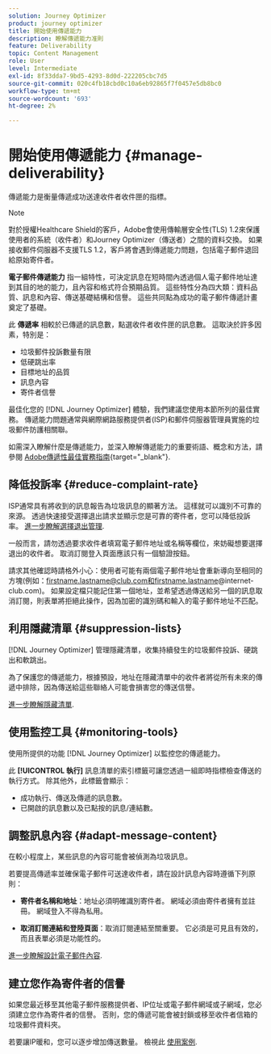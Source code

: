 ```yaml
---
solution: Journey Optimizer
product: journey optimizer
title: 開始使用傳遞能力
description: 瞭解傳遞能力准則
feature: Deliverability
topic: Content Management
role: User
level: Intermediate
exl-id: 8f33dda7-9bd5-4293-8d0d-222205cbc7d5
source-git-commit: 020c4fb18cbd0c10a6eb92865f7f0457e5db8bc0
workflow-type: tm+mt
source-wordcount: '693'
ht-degree: 2%

---
```


# 開始使用傳遞能力 {#manage-deliverability}

傳遞能力是衡量傳遞成功送達收件者收件匣的指標。

>[!NOTE]
>
>對於授權Healthcare Shield的客戶，Adobe會使用傳輸層安全性(TLS) 1.2來保護使用者的系統（收件者）和Journey Optimizer（傳送者）之間的資料交換。 如果接收郵件伺服器不支援TLS 1.2，客戶將會遇到傳遞能力問題，包括電子郵件退回給原始寄件者。

**電子郵件傳遞能力** 指一組特性，可決定訊息在短時間內透過個人電子郵件地址達到其目的地的能力，且內容和格式符合預期品質。 這些特性分為四大類：資料品質、訊息和內容、傳送基礎結構和信譽。 這些共同點為成功的電子郵件傳遞計畫奠定了基礎。

此 **傳遞率** 相較於已傳遞的訊息數，點選收件者收件匣的訊息數。 這取決於許多因素，特別是：

* 垃圾郵件投訴數量有限
* 低硬跳出率
* 目標地址的品質
* 訊息內容
* 寄件者信譽

最佳化您的 [!DNL Journey Optimizer] 體驗，我們建議您使用本節所列的最佳實務。 傳遞能力問題通常與網際網路服務提供者(ISP)和郵件伺服器管理員實施的垃圾郵件防護相關聯。

如需深入瞭解什麼是傳遞能力，並深入瞭解傳遞能力的重要術語、概念和方法，請參閱 [Adobe傳遞性最佳實務指南](https://experienceleague.adobe.com/docs/deliverability-learn/deliverability-best-practice-guide/introduction.html?lang=zh-Hant){target="_blank"}.

## 降低投訴率 {#reduce-complaint-rate}

ISP通常具有將收到的訊息報告為垃圾訊息的顯著方法。 這樣就可以識別不可靠的來源。 透過快速接受選擇退出請求並顯示您是可靠的寄件者，您可以降低投訴率。 [進一步瞭解選擇退出管理](../privacy/opt-out.md#opt-out-management).

一般而言，請勿透過要求收件者填寫電子郵件地址或名稱等欄位，來妨礙想要選擇退出的收件者。 取消訂閱登入頁面應該只有一個驗證按鈕。

請求其他確認時請格外小心：使用者可能有兩個電子郵件地址會重新導向至相同的方塊(例如：firstname.lastname@club.com和firstname.lastname@internet-club.com)。 如果設定檔只能記住第一個地址，並希望透過傳送給另一個的訊息取消訂閱，則表單將拒絕此操作，因為加密的識別碼和輸入的電子郵件地址不匹配。

## 利用隱藏清單 {#suppression-lists}

[!DNL Journey Optimizer] 管理隱藏清單，收集持續發生的垃圾郵件投訴、硬跳出和軟跳出。

為了保護您的傳遞能力，根據預設，地址在隱藏清單中的收件者將從所有未來的傳遞中排除，因為傳送給這些聯絡人可能會損害您的傳送信譽。

[進一步瞭解隱藏清單](suppression-list.md).

## 使用監控工具 {#monitoring-tools}

使用所提供的功能 [!DNL Journey Optimizer] 以監控您的傳遞能力。

此 **[!UICONTROL 執行]** 訊息清單的索引標籤可讓您透過一組即時指標檢查傳送的執行方式。 除其他外，此標籤會顯示：
* 成功執行、傳送及傳遞的訊息數。
* 已開啟的訊息數以及已點按的訊息/連結數。

## 調整訊息內容 {#adapt-message-content}

在較小程度上，某些訊息的內容可能會被偵測為垃圾訊息。

若要提高傳遞率並確保電子郵件可送達收件者，請在設計訊息內容時遵循下列原則：

* **寄件者名稱和地址**：地址必須明確識別寄件者。 網域必須由寄件者擁有並註冊。 網域登入不得為私用。

* **取消訂閱連結和登陸頁面**：取消訂閱連結至關重要。 它必須是可見且有效的，而且表單必須是功能性的。

[進一步瞭解設計電子郵件內容](../email/get-started-email-design.md).

## 建立您作為寄件者的信譽

如果您最近移至其他電子郵件服務提供者、IP位址或電子郵件網域或子網域，您必須建立您作為寄件者的信譽。 否則，您的傳遞可能會被封鎖或移至收件者信箱的垃圾郵件資料夾。

若要讓IP暖和，您可以逐步增加傳送數量。 檢視此 [使用案例](../building-journeys/ramp-up-deliveries-uc.md).
